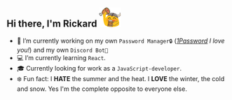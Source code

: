 ## Hi there, I'm Rickard ![a](/7512-blobvikingfeast_50x50.png)

- 🔭 I’m currently working on my own `Password Manager🔒` (*[1Password](https://1password.com/) I love you!*) and my own `Discord Bot🤖`
- 💻 I’m currently learning `React`.
- 🎓 Currently looking for work as a `JavaScript-developer`.
- ❄️ Fun fact: I **HATE** the summer and the heat. I **LOVE** the winter, the cold and snow. Yes I'm the complete opposite to everyone else.
